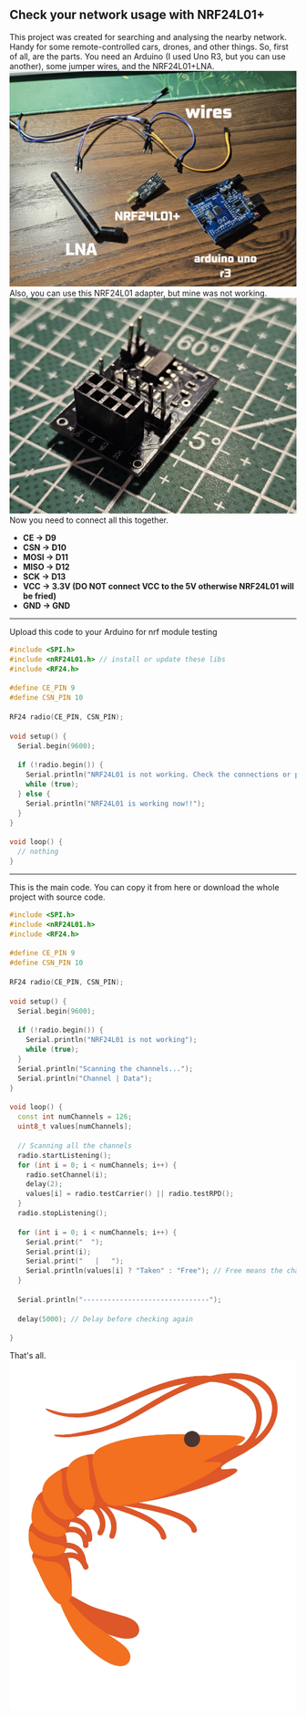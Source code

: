 ## Check your network usage with NRF24L01+
This project was created for searching and analysing the nearby network. Handy for some remote-controlled cars, drones, and other things. So, first of all, are the parts. You need an Arduino (I used Uno R3, but you can use another), some jumper wires, and the NRF24L01+LNA.
![size | 450](parts.jpeg)
Also, you can use this NRF24L01 adapter, but mine was not working.
![size | 450](adapter.jpeg)
Now you need to connect all this together.
- **CE → D9**
- **CSN → D10**
- **MOSI → D11**
- **MISO → D12**
- **SCK → D13**
- **VCC → 3.3V (DO NOT connect VCC to the 5V otherwise NRF24L01 will be fried)**
- **GND → GND**
---
Upload this code to your Arduino for nrf module testing
```cpp
#include <SPI.h>
#include <nRF24L01.h> // install or update these libs
#include <RF24.h>

#define CE_PIN 9
#define CSN_PIN 10

RF24 radio(CE_PIN, CSN_PIN);

void setup() {
  Serial.begin(9600);
  
  if (!radio.begin()) {
    Serial.println("NRF24L01 is not working. Check the connections or power supply");
    while (true);
  } else {
    Serial.println("NRF24L01 is working now!!");
  }
} 

void loop() {
  // nothing
}
```
---
This is the main code. You can copy it from here or download the whole project with source code.
```cpp
#include <SPI.h>
#include <nRF24L01.h>
#include <RF24.h>

#define CE_PIN 9
#define CSN_PIN 10

RF24 radio(CE_PIN, CSN_PIN);

void setup() {
  Serial.begin(9600);
  
  if (!radio.begin()) {
    Serial.println("NRF24L01 is not working");
    while (true);
  }
  Serial.println("Scanning the channels...");
  Serial.println("Channel | Data");
}

void loop() {
  const int numChannels = 126;
  uint8_t values[numChannels];

  // Scanning all the channels
  radio.startListening();
  for (int i = 0; i < numChannels; i++) {
    radio.setChannel(i);
    delay(2);
    values[i] = radio.testCarrier() || radio.testRPD();
  }
  radio.stopListening();
  
  for (int i = 0; i < numChannels; i++) {
    Serial.print("  ");
    Serial.print(i);
    Serial.print("   |   ");
    Serial.println(values[i] ? "Taken" : "Free"); // Free means the channel is free, taken means it is already taken by some device
  }

  Serial.println("-------------------------------");

  delay(5000); // Delay before checking again

}
```

That's all.
![size | 100](shrimpa.png)